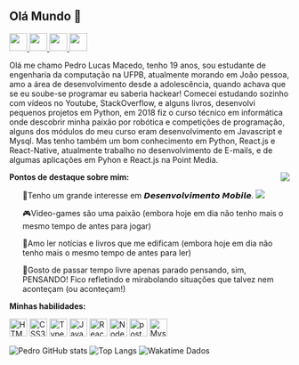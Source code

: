<h2>Olá Mundo  👋</h2>

<p align="left">
    <a href="https://www.linkedin.com/in/pedro-lucas-macedo-de-moraes-b5458b191/" target="_blank">
    <img height="32px" src="https://wesleypribeiro.github.io/img/linkedin.png" />
  </a>
  <a href="https://www.facebook.com/profile.php?id=100004840867554" target="_blank">
    <img height="32px" src="https://wesleypribeiro.github.io/img/facebook.png" />
  </a>
  <a href="https://www.instagram.com/lucas.macedoo_/" target="_blank">
    <img height="32px" src="https://wesleypribeiro.github.io/img/instagram.png" />
  </a>
  <a href="mailto:Pedrmorae@gmail.com" target="_blank">
    <img height="32px" src="https://wesleypribeiro.github.io/img/email.png" />
  </a>
</p>

<p>Olá me chamo Pedro Lucas Macedo, tenho 19 anos, sou estudante de engenharia da computação na UFPB, atualmente morando em João pessoa, amo a área de desenvolvimento desde a adolescência, quando achava que se eu soube-se programar eu saberia hackear! Comecei estudando sozinho com vídeos no Youtube, StackOverflow, e alguns livros, desenvolvi pequenos projetos em Python, em 2018 fiz o curso técnico em informática onde descobrir minha paixão por robótica e competições de programação, alguns dos módulos do meu curso eram desenvolvimento em Javascript e Mysql. Mas tenho também um bom conhecimento em Python, React.js e React-Native, atualmente trabalho no desenvolvimento de E-mails, e de algumas aplicações em Pyhon e React.js na Point Media.</p>

<img align="right" src="https://media.giphy.com/media/ZVik7pBtu9dNS/giphy.gif" />

<b>Pontos de destaque sobre mim:</b>

<ul align="left">
<p>📱Tenho um grande interesse em 𝘿𝙚𝙨𝙚𝙣𝙫𝙤𝙡𝙫𝙞𝙢𝙚𝙣𝙩𝙤 𝙈𝙤𝙗𝙞𝙡𝙚.
<img src="https://img.shields.io/badge/React_Native-20232A?style=for-the-badge&logo=react&logoColor=61DAFB" />
</p>
    
<p>🎮Video-games são uma paixão (embora hoje em dia não tenho mais o mesmo tempo de antes para jogar)</p>


<p>📖Amo ler notícias e livros que me edificam (embora hoje em dia não tenho mais o mesmo tempo de antes para ler)</p>


<p>💭Gosto de passar tempo livre apenas parado pensando, sim, PENSANDO! Fico refletindo e mirabolando situações que talvez nem aconteçam (ou aconteçam!)</p>
</ul>

<b>Minhas habilidades:</b>
<p align="left">
<img height="32px" src="https://icones.pro/wp-content/uploads/2021/05/icone-html-orange.png" alt="HTML5" />
    <img height="32px" src="https://user-images.githubusercontent.com/60102340/111059142-e26e9180-8471-11eb-9801-d6cbd405001b.png" alt="CSS3" />
<img height="32px" src="https://upload.wikimedia.org/wikipedia/commons/thumb/4/4c/Typescript_logo_2020.svg/1200px-Typescript_logo_2020.svg.png" alt="TypeScript" />
<img height="32px" src="https://user-images.githubusercontent.com/60102340/111058883-41330b80-8470-11eb-925e-2840cc98a48a.png" alt="Javascript" />
<img height="32px" src="https://upload.wikimedia.org/wikipedia/commons/thumb/a/a7/React-icon.svg/1280px-React-icon.svg.png" alt="React" />
<img height="32px" src="https://user-images.githubusercontent.com/60102340/111059324-7db43680-8473-11eb-928c-e3a7a92c4fd8.png" alt="Node" />
<img height="32px" src="https://upload.wikimedia.org/wikipedia/commons/thumb/2/29/Postgresql_elephant.svg/1200px-Postgresql_elephant.svg.png" alt="postgre" />
<img height="32px" src="https://styles.redditmedia.com/t5_2qm6k/styles/communityIcon_dhjr6guc03x51.png?width=256&s=3e825b7205c7f497d4695028e358d26ee359f84b" alt="Mysql"/>
</p>

![Pedro GitHub stats](https://github-readme-stats.vercel.app/api/?username=PedroLucas-M-m&show_icons=true&title_color=ff0000&icon_color=ff0000&text_color=ffffff&bg_color=000000)
![Top Langs](https://github-readme-stats.vercel.app/api/top-langs/?username=PedroLucas-M-m&layout=compact&bg_color=000000&title_color=ff0000&text_color=ffffff)
![Wakatime Dados](https://github-readme-stats.vercel.app/api/wakatime?username=PedroLucas&layout=compac&title_color=ff0000&icon_color=ff0000&text_color=ffffff&bg_color=000000&%20v%20=%202)

